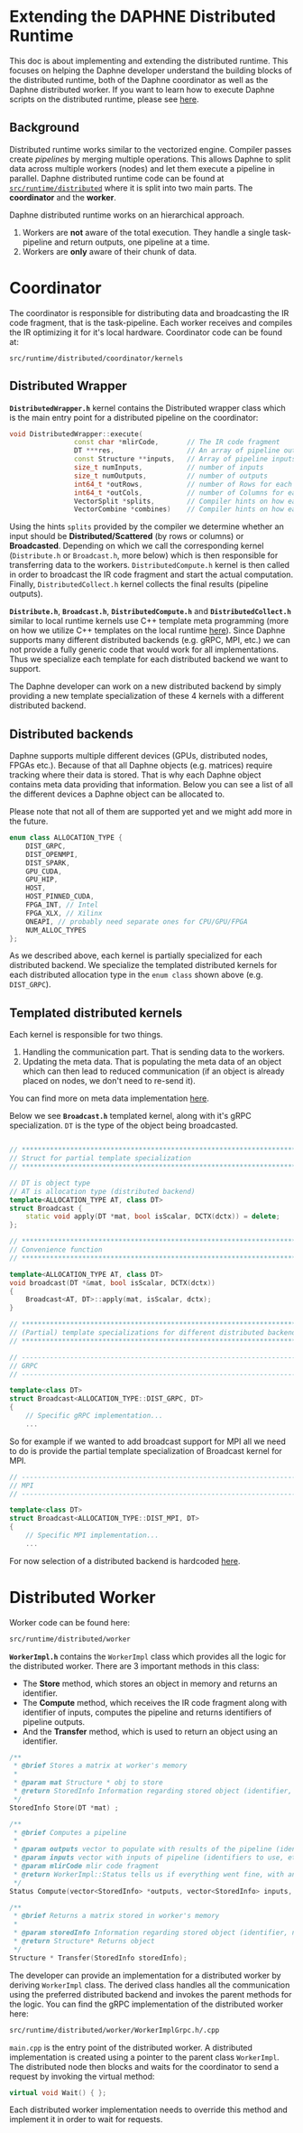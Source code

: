 <!--
Copyright 2021 The DAPHNE Consortium

Licensed under the Apache License, Version 2.0 (the "License");>
you may not use this file except in compliance with the License.
You may obtain a copy of the License at

    http://www.apache.org/licenses/LICENSE-2.0

Unless required by applicable law or agreed to in writing, software
distributed under the License is distributed on an "AS IS" BASIS,
WITHOUT WARRANTIES OR CONDITIONS OF ANY KIND, either express or implied.
See the License for the specific language governing permissions and
limitations under the License.
-->

# Extending the DAPHNE Distributed Runtime

This doc is about implementing and extending the distributed runtime. This focuses on 
helping the Daphne developer understand the building blocks of the distributed runtime, 
both of the Daphne coordinator as well as the Daphne distributed worker. If you want to 
learn how to execute Daphne scripts on the distributed runtime, please see [here](/doc/DistributedRuntime.md).

## Background

Distributed runtime works similar to the vectorized engine. Compiler passes create 
_pipelines_ by merging multiple operations. This allows Daphne to split data across multiple
workers (nodes) and let them execute a pipeline in parallel. Daphne distributed runtime code 
can be found at [`src/runtime/distributed`](/src/runtime/distributed) where it is split into two main parts. The 
**coordinator** and the **worker**.

Daphne distributed runtime works on an hierarchical approach.

1. Workers are **not** aware of the total execution. They handle a single task-pipeline and return outputs,
one pipeline at a time.
2. Workers are **only** aware of their chunk of data. 


# Coordinator

The coordinator is responsible for distributing data and broadcasting the IR code fragment, 
that is the task-pipeline. Each worker receives and compiles the IR optimizing it for it's
local hardware. Coordinator code can be found at:
```
src/runtime/distributed/coordinator/kernels
```

## Distributed Wrapper

**`DistributedWrapper.h`** kernel contains the Distributed wrapper class which is the main entry point 
for a distributed pipeline on the coordinator:

```c++
void DistributedWrapper::execute(
                const char *mlirCode,       // The IR code fragment
                DT ***res,                  // An array of pipeline outputs
                const Structure **inputs,   // Array of pipeline inputs
                size_t numInputs,           // number of inputs
                size_t numOutputs,          // number of outputs
                int64_t *outRows,           // number of Rows for each pipeline output
                int64_t *outCols,           // number of Columns for each pipeline output
                VectorSplit *splits,        // Compiler hints on how each input should be split
                VectorCombine *combines)    // Compiler hints on how each output should be combined
```

Using the hints `splits` provided by the compiler we determine whether an input should be 
**Distributed/Scattered** (by rows or columns) or **Broadcasted**. Depending on which we call 
the corresponding kernel (`Distribute.h` or `Broadcast.h`, more below) which is then 
responsible for transferring data to the workers. `DistributedCompute.h` kernel is then called
in order to broadcast the IR code fragment and start the actual computation.
Finally, `DistributedCollect.h` kernel collects the final results (pipeline outputs).


**`Distribute.h`**, **`Broadcast.h`**, **`DistributedCompute.h`** and **`DistributedCollect.h`** 
similar to local runtime kernels
use C++ template meta programming (more on how we utilize C++ templates on the local runtime [here](/doc/development/ImplementBuiltinKernel.md)). Since Daphne supports many different distributed 
backends (e.g. gRPC, MPI, etc.) we can not provide a fully generic code that would work for
all implementations. Thus we specialize each template for each distributed backend we want to 
support. 

The Daphne developer can work on a new distributed backend by simply providing a new template 
specialization of these 4 kernels with a different distributed backend.

## Distributed backends

Daphne supports multiple different devices (GPUs, distributed nodes, FPGAs etc.). Because of that
all Daphne objects (e.g. matrices) require tracking where their data is stored. That is why each
Daphne object contains meta data providing that information. Below you can see a list of all the different
devices a Daphne object can be allocated to.

Please note that not all of them are supported yet and we might add more in the future.

```C++
enum class ALLOCATION_TYPE {
    DIST_GRPC,
    DIST_OPENMPI,
    DIST_SPARK,
    GPU_CUDA,
    GPU_HIP,
    HOST,
    HOST_PINNED_CUDA,
    FPGA_INT, // Intel
    FPGA_XLX, // Xilinx
    ONEAPI, // probably need separate ones for CPU/GPU/FPGA
    NUM_ALLOC_TYPES
};
```

As we described above, each kernel is partially specialized for each distributed backend. We specialize
the templated distributed kernels for each distributed allocation type in the `enum class` shown above 
(e.g. `DIST_GRPC`).

## Templated distributed kernels

Each kernel is responsible for two things.

1. Handling the communication part. That is sending data to the workers.
2. Updating the meta data. That is populating the meta data of an object which can then lead
to reduced communication (if an object is already placed on nodes, we don't need to re-send it).

<!-- TODO: Add link to documentation of meta data. -->
You can find more on meta data implementation [here](/src/runtime/local/datastructures).

Below we see **`Broadcast.h`** templated kernel, along with it's gRPC specialization.
`DT` is the type of the object being broadcasted. 
```C++

// ****************************************************************************
// Struct for partial template specialization
// ****************************************************************************

// DT is object type
// AT is allocation type (distributed backend)
template<ALLOCATION_TYPE AT, class DT>
struct Broadcast {
    static void apply(DT *mat, bool isScalar, DCTX(dctx)) = delete;
};

// ****************************************************************************
// Convenience function
// ****************************************************************************

template<ALLOCATION_TYPE AT, class DT>
void broadcast(DT *&mat, bool isScalar, DCTX(dctx))
{
    Broadcast<AT, DT>::apply(mat, isScalar, dctx);
}

// ****************************************************************************
// (Partial) template specializations for different distributed backends
// ****************************************************************************

// ----------------------------------------------------------------------------
// GRPC
// ----------------------------------------------------------------------------

template<class DT>
struct Broadcast<ALLOCATION_TYPE::DIST_GRPC, DT>
{
    // Specific gRPC implementation...
    ...
```

So for example if we wanted to add broadcast support for MPI all we need to do is provide the partial 
template specialization of Broadcast kernel for MPI. 

```C++
// ----------------------------------------------------------------------------
// MPI
// ----------------------------------------------------------------------------

template<class DT>
struct Broadcast<ALLOCATION_TYPE::DIST_MPI, DT> 
{
    // Specific MPI implementation...
    ...
```

For now selection of a distributed backend is hardcoded [here](/src/runtime/distributed/coordinator/kernels/DistributedWrapper.h#L73). 
<!-- 
TODO: PR #436 provides support for MPI and implements a cli argument for selecting a distributed backend. This section will be updated once #436 is merged.
 -->
# Distributed Worker

Worker code can be found here:
```bash
src/runtime/distributed/worker
```

**`WorkerImpl.h`** contains the `WorkerImpl` class which provides all the logic for the distributed worker.
There are 3 important methods in this class:

- The **Store** method, which stores an object in memory and returns an identifier.
- The **Compute** method, which receives the IR code fragment along with identifier of inputs, computes the pipeline and returns identifiers of pipeline outputs.
- And the **Transfer** method, which is used to return an object using an identifier.
```c++
/**
 * @brief Stores a matrix at worker's memory
 * 
 * @param mat Structure * obj to store
 * @return StoredInfo Information regarding stored object (identifier, numRows, numCols)
 */
StoredInfo Store(DT *mat) ;

/**
 * @brief Computes a pipeline
 * 
 * @param outputs vector to populate with results of the pipeline (identifier, numRows/cols, etc.)
 * @param inputs vector with inputs of pipeline (identifiers to use, etc.)
 * @param mlirCode mlir code fragment
 * @return WorkerImpl::Status tells us if everything went fine, with an optional error message
 */
Status Compute(vector<StoredInfo> *outputs, vector<StoredInfo> inputs, string mlirCode) ;

/**
 * @brief Returns a matrix stored in worker's memory
 * 
 * @param storedInfo Information regarding stored object (identifier, numRows, numCols)
 * @return Structure* Returns object
 */
Structure * Transfer(StoredInfo storedInfo);
```

The developer can provide an implementation for a distributed worker by deriving `WorkerImpl` class.
The derived class handles all the communication using the preferred distributed backend and invokes the parent methods for the logic.
You can find the gRPC implementation of the distributed worker here:
```bash
src/runtime/distributed/worker/WorkerImplGrpc.h/.cpp
```

`main.cpp` is the entry point of the distributed worker. A distributed implementation is created using a pointer to the parent class
`WorkerImpl`. The distributed node then blocks and waits for the coordinator to send a request by invoking the virtual method:

```C++
virtual void Wait() { };
```

Each distributed worker implementation needs to override this method and implement it in order to wait for requests.
